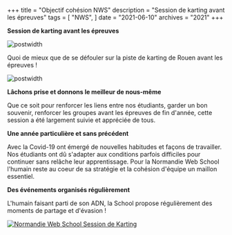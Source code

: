 +++
title = "Objectif cohésion NWS"
description = "Session de karting avant les épreuves"
tags = [
    "NWS",
]
date = "2021-06-10"
archives = "2021"
+++

**Session de karting avant les épreuves**

![postwidth](/uploads/post/Groupe_karting.png)

Quoi de mieux que de se défouler sur la piste de karting de Rouen avant les épreuves ! 

<!--more-->

![postwidth](/uploads/post/Karts.png)

**Lâchons prise et donnons le meilleur de nous-même**

Que ce soit pour renforcer les liens entre nos étudiants, garder un bon souvenir,
renforcer les groupes avant les épreuves de fin d'année, cette session a été largement suivie et appréciée de tous.

**Une année particulière et sans précédent**

Avec la Covid-19 ont émergé de nouvelles habitudes et façons de travailler.
Nos étudiants ont dû s'adapter aux conditions parfois difficiles pour continuer sans relâche leur apprentissage.
Pour la Normandie Web School l'humain reste au coeur de sa stratégie et la cohésion d'équipe un maillon essentiel.

**Des événements organisés régulièrement**

L'humain faisant parti de son ADN, la School propose régulièrement des moments de partage et d'évasion !

[![Normandie Web School Session de Karting]({/uploads/post/Karts_Video.png})]({https://youtu.be/nqhukW8H5y4} "https://www.facebook.com/normandiewebschool")
